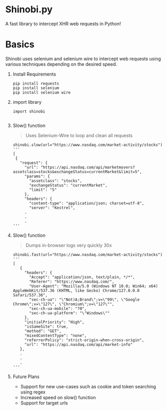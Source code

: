 # Shinobi.py
A fast library to intercept XHR web requests in Python!

# Basics
Shinobi uses selenium and selenium wire to intercept web requests using various techniques depending on the desired speed.

1. Install Requirements
   ```
   pip install requests
   pip install selenium
   pip install selenium wire
   ```
3. import library
   ```
   import shinobi
   
   
   ```
5. Slow() function
   > Uses Selenium-Wire to loop and clean all requests
   ```
   shinobi.slow(url="https://www.nasdaq.com/market-activity/stocks")
   '''
   [
    {
      "request": {
        "url": "https://api.nasdaq.com/api/marketmovers?assetclass=stocks&exchangeStatus=currentMarket&limit=5",
        "params": {
          "assetclass": "stocks",
          "exchangeStatus": "currentMarket",
          "limit": "5"
        },
        "headers": {
          "content-type": "application/json; charset=utf-8",
          "server": "Kestrel",
        .
        .
        .
   '''
   ```
   
7. Slow() function
   > Dumps in-browser logs very quickly 30x
   ```
   shinobi.fast(url="https://www.nasdaq.com/market-activity/stocks")
   '''
   [
      {
        "headers": {
          "Accept": "application/json, text/plain, */*",
          "Referer": "https://www.nasdaq.com/",
          "User-Agent": "Mozilla/5.0 (Windows NT 10.0; Win64; x64) AppleWebKit/537.36 (KHTML, like Gecko) Chrome/127.0.0.0 Safari/537.36",
          "sec-ch-ua": "\"Not)A;Brand\";v=\"99\", \"Google Chrome\";v=\"127\", \"Chromium\";v=\"127\"",
          "sec-ch-ua-mobile": "?0",
          "sec-ch-ua-platform": "\"Windows\""
        },
        "initialPriority": "High",
        "isSameSite": true,
        "method": "GET",
        "mixedContentType": "none",
        "referrerPolicy": "strict-origin-when-cross-origin",
        "url": "https://api.nasdaq.com/api/market-info"
      },
      .
      .
      .
   '''
   ```
9. Future Plans
    - Support for new use-cases such as cookie and token searching using regex
    - Increased speed on slow() function
    - Support for target urls



